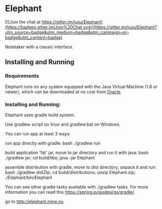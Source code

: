 Elephant
========

[![Join the chat at https://gitter.im/jusu/Elephant](https://badges.gitter.im/Join%20Chat.svg)](https://gitter.im/jusu/Elephant?utm_source=badge&utm_medium=badge&utm_campaign=pr-badge&utm_content=badge)

Notetaker with a classic interface.

## Installing and Running

### Requirements

Elephant runs on any system equipped with the Java Virtual Machine (1.8 or newer), which can be downloaded at no cost from [Oracle](http://www.oracle.com/technetwork/java/javase/downloads/index.html).

### Installing and Running:

Elephant uses gradle build system.

Use gradlew script on linux and gradlew.bat on Windows.

You can run app at least 3 ways:

run app directly with gradle:
bash ./gradlew run

build application 'fat' jar, move to jar directory and run it with java:
bash ./gradlew jar; cd build/libs; java -jar Elephant

assemble distribution with gradle, move to dist directory, unpack it and run:
bash ./gradlew distZip; cd build/distributions; unzip Elephant.zip; ./Elephant/bin/Elephant 

You can see other gradle tasks available with ./gradlew tasks.
For more information you can read this https://spring.io/guides/gs/gradle/

go to http://elephant.mine.nu
